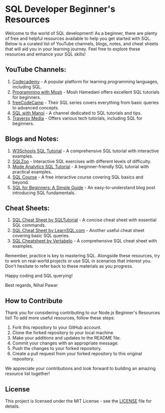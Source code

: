 # SQL Developer Beginner's Resources

Welcome to the world of SQL development! As a beginner, there are plenty of free and helpful resources available to help you get started with SQL. Below is a curated list of YouTube channels, blogs, notes, and cheat sheets that will aid you in your learning journey. Feel free to explore these resources and enhance your SQL skills!

## YouTube Channels:
1. [Codecademy](https://www.youtube.com/user/Codecademy) - A popular platform for learning programming languages, including SQL.
2. [Programming with Mosh](https://www.youtube.com/user/programmingwithmosh) - Mosh Hamedani offers excellent SQL tutorials for beginners.
3. [freeCodeCamp](https://www.youtube.com/c/Freecodecamp) - Their SQL series covers everything from basic queries to advanced concepts.
4. [SQL with Manoj](https://www.youtube.com/user/manojlovessql) - A channel dedicated to SQL tutorials and tips.
5. [Traversy Media](https://www.youtube.com/user/TechGuyWeb) - Offers various tech tutorials, including SQL for beginners.

## Blogs and Notes:
1. [W3Schools SQL Tutorial](https://www.w3schools.com/sql/) - A comprehensive SQL tutorial with interactive examples.
2. [SQLZoo](https://sqlzoo.net/) - Interactive SQL exercises with different levels of difficulty.
3. [Mode Analytics SQL Tutorial](https://mode.com/sql-tutorial/introduction-to-sql/) - A beginner-friendly SQL tutorial with practical examples.
4. [SQL Course](https://www.sqlcourse.com/) - A free interactive course covering SQL basics and beyond.
5. [SQL for Beginners: A Simple Guide](https://learn.g2.com/sql-for-beginners) - An easy-to-understand blog post introducing SQL fundamentals.

## Cheat Sheets:
1. [SQL Cheat Sheet by SQLTutorial](https://www.sqltutorial.org/sql-cheat-sheet/) - A concise cheat sheet with essential SQL commands.
2. [SQL Cheat Sheet by LearnSQL.com](https://learnsql.com/blog/sql-basics-cheat-sheet/) - Another useful cheat sheet covering basic SQL queries.
3. [SQL Cheatsheet by Vertabelo](https://www.vertabelo.com/blog/cheat-sheet-sql-for-everyday-use/) - A comprehensive SQL cheat sheet with examples.

Remember, practice is key to mastering SQL. Alongside these resources, try to work on real-world projects or use SQL in scenarios that interest you. Don't hesitate to refer back to these materials as you progress. 

Happy coding and SQL querying!

Best regards,
Nihal Pawar

## How to Contribute
Thank you for considering contributing to our Node.js Beginner's Resources list! To add more useful resources, follow these steps:

1. Fork this repository to your GitHub account.
2. Clone the forked repository to your local machine.
3. Make your additions and updates to the README file.
4. Commit your changes with an appropriate message.
5. Push the changes to your forked repository.
6. Create a pull request from your forked repository to this original repository.

We appreciate your contributions and look forward to building an amazing resource list together!

## License
This project is licensed under the MIT License - see the [LICENSE](LICENSE) file for details.
